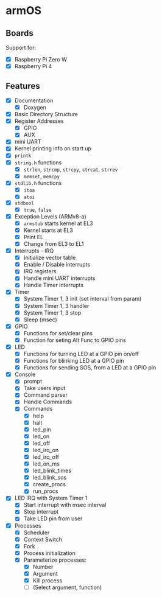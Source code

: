 # armOS

## Boards
Support for:

- [x] Raspberry Pi Zero W
- [x] Raspberry Pi 4
## Features
- [x] Documentation
    - [x] Doxygen
- [x] Basic Directory Structure
- [x] Register Addresses
    - [x] GPIO
    - [x] AUX
- [x] mini UART
- [x] Kernel printing info on start up
- [x] `printk`
- [x] `string.h` functions
    - [x] `strlen`, `strcmp`, `strcpy`, `strcat`, `strrev`
    - [x] `memset`, `memcpy`
- [x] `stdlib.h` functions
    - [x] `itoa`
    - [x] `atoi`
- [x] `stdbool`
    - [x] `true`, `false`
- [x] Exception Levels (ARMv8-a)
    - [x] `armstub` starts kernel at EL3
    - [x] Kernel starts at EL3
    - [x] Print EL
    - [x] Change from EL3 to EL1
- [x] Interrupts - IRQ
    - [x] Initialize vector table
    - [x] Enable / Disable interrupts
    - [x] IRQ registers
    - [x] Handle mini UART interrupts
    - [x] Handle Timer interrupts
- [x] Timer
    - [x] System Timer 1, 3 init (set interval from param)
    - [x] System Timer 1, 3 handler
    - [x] System Timer 1, 3 stop
    - [x] Sleep (msec)
- [x] GPIO
    - [x] Functions for set/clear pins
    - [x] Function for seting Alt Func to GPIO pins
- [x] LED
    - [x] Functions for turning LED at a GPIO pin on/off
    - [x] Functions for blinking LED at a GPIO pin
    - [x] Functions for sending SOS, from a LED at a GPIO pin
- [x] Console
    - [x] prompt
    - [x] Take users input
    - [x] Command parser
    - [x] Handle Commands
    - [x] Commands
        - [x] help
        - [x] halt
        - [x] led_pin
        - [x] led_on
        - [x] led_off
        - [x] led_irq_on
        - [x] led_irq_off
        - [x] led_on_ms
        - [x] led_blink_times
        - [x] led_blink_sos
        - [x] create_procs
        - [x] run_procs
- [x] LED IRQ with System Timer 1
    - [x] Start interrupt with msec interval
    - [x] Stop interrupt
    - [x] Take LED pin from user
- [x] Processes
    - [x] Scheduler
    - [x] Context Switch
    - [x] Fork
    - [x] Process initialization
    - [x] Parameterize processes:
        - [x] Number
        - [x] Argument
        - [x] Kill process
        - [ ] (Select argument, function)
